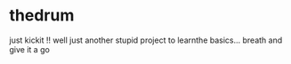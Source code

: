 # thedrum
just kickit !!
well just another stupid project to learnthe basics... breath and give it a go
